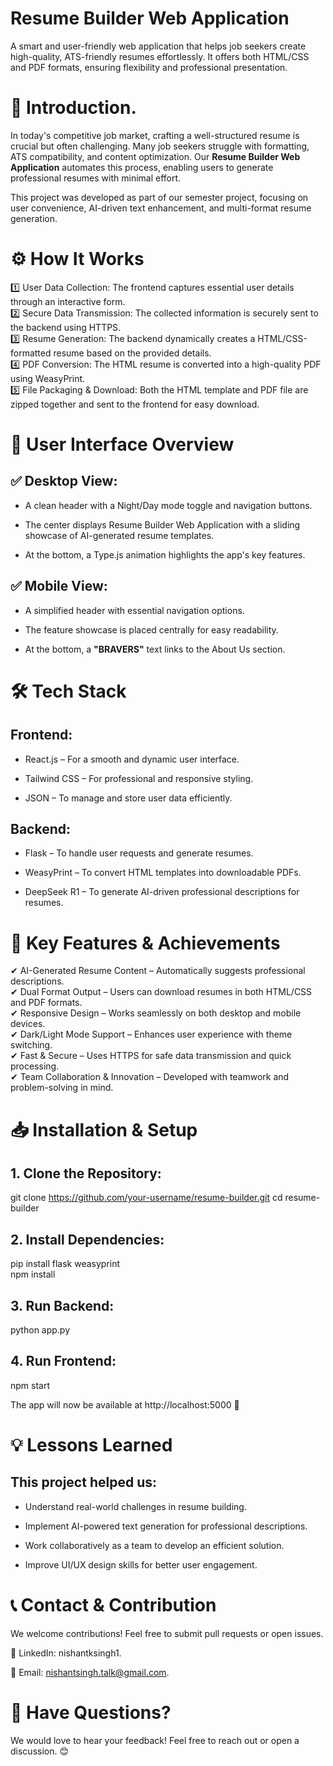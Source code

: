 # Resume Builder Web Application

A smart and user-friendly web application that helps job seekers create high-quality, ATS-friendly resumes effortlessly. It offers both HTML/CSS and PDF formats, ensuring flexibility and professional presentation.   



# 📌 Introduction.  

In today's competitive job market, crafting a well-structured resume is crucial but often challenging. Many job seekers struggle with formatting, ATS compatibility, and content optimization. Our **Resume Builder Web Application** automates this process, enabling users to generate professional resumes with minimal effort.

This project was developed as part of our semester project, focusing on user convenience, AI-driven text enhancement, and multi-format resume generation.



# ⚙️ How It Works

1️⃣ User Data Collection: The frontend captures essential user details through an interactive form.  
2️⃣ Secure Data Transmission: The collected information is securely sent to the backend using HTTPS.  
3️⃣ Resume Generation: The backend dynamically creates a HTML/CSS-formatted resume based on the provided details.  
4️⃣ PDF Conversion: The HTML resume is converted into a high-quality PDF using WeasyPrint.  
5️⃣ File Packaging & Download: Both the HTML template and PDF file are zipped together and sent to the frontend for easy download.  



# 🎨 User Interface Overview

## ✅ Desktop View:  

* A clean header with a Night/Day mode toggle and navigation buttons.  

* The center displays Resume Builder Web Application with a sliding showcase of AI-generated resume templates.  

* At the bottom, a Type.js animation highlights the app's key features.  


## ✅ Mobile View:

* A simplified header with essential navigation options.  

* The feature showcase is placed centrally for easy readability.  

* At the bottom, a **"BRAVERS"** text links to the About Us section.  




# 🛠️ Tech Stack

## Frontend:

* React.js – For a smooth and dynamic user interface.  

* Tailwind CSS – For professional and responsive styling.  

* JSON – To manage and store user data efficiently.  


## Backend:

* Flask – To handle user requests and generate resumes.  

* WeasyPrint – To convert HTML templates into downloadable PDFs.  

* DeepSeek R1 – To generate AI-driven professional descriptions for resumes.  




# 🚀 Key Features & Achievements

✔ AI-Generated Resume Content – Automatically suggests professional descriptions.  
✔ Dual Format Output – Users can download resumes in both HTML/CSS and PDF formats.  
✔ Responsive Design – Works seamlessly on both desktop and mobile devices.  
✔ Dark/Light Mode Support – Enhances user experience with theme switching.  
✔ Fast & Secure – Uses HTTPS for safe data transmission and quick processing.  
✔ Team Collaboration & Innovation – Developed with teamwork and problem-solving in mind.  



# 📥 Installation & Setup

## 1. Clone the Repository:  

git clone https://github.com/your-username/resume-builder.git
cd resume-builder


## 2. Install Dependencies:  

pip install flask weasyprint  
npm install


## 3. Run Backend:

python app.py


## 4. Run Frontend:

npm start



The app will now be available at http://localhost:5000 🚀



# 💡 Lessons Learned

## This project helped us:

* Understand real-world challenges in resume building.  

* Implement AI-powered text generation for professional descriptions.  

* Work collaboratively as a team to develop an efficient solution.  

* Improve UI/UX design skills for better user engagement.  




# 📞 Contact & Contribution

We welcome contributions! Feel free to submit pull requests or open issues.  

🔹 LinkedIn: nishantksingh1.     

🔹 Email: nishantsingh.talk@gmail.com. 


# 📢 Have Questions?

We would love to hear your feedback! Feel free to reach out or open a discussion. 😊 

